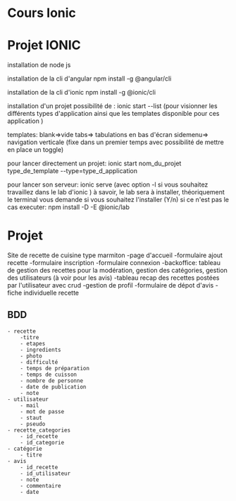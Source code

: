 # Cours Ionic

# Projet IONIC

installation de node js

installation de la cli d'angular
npm install -g @angular/cli

installation de la cli d'ionic
npm install -g @ionic/cli

installation d'un projet
possibilité de : ionic start --list (pour visionner les différents types d'application ainsi que les templates disponible pour ces application )

templates: blank=>vide 
           tabs=> tabulations en bas d'écran
           sidemenu=> navigation verticale (fixe dans un premier temps avec possibilité de mettre en place un toggle)

pour lancer directement un projet:
ionic start nom_du_projet type_de_template --type=type_d_application

pour lancer son serveur:
ionic serve (avec option -l si vous souhaitez travaillez dans le lab d'ionic )
à savoir, le lab sera à installer, théoriquement le terminal vous demande si vous souhaitez l'installer (Y/n)
si ce n'est pas le cas executer:
npm install -D -E @ionic/lab


# Projet

Site de recette de cuisine type marmiton
-page d'accueil
-formulaire ajout recette
-formulaire inscription
-formulaire connexion
-backoffice: tableau de gestion des recettes pour la modération, gestion des catégories, gestion des utilisateurs (à voir pour les avis)
-tableau recap des recettes postées par l'utilisateur avec crud
-gestion de profil
-formulaire de dépot d'avis
-fiche individuelle recette

## BDD
    - recette
        -titre
        - etapes
        - ingredients
        - photo
        - difficulté
        - temps de préparation
        - temps de cuisson
        - nombre de personne
        - date de publication
        - note
    - utilisateur
        - mail
        - mot de passe
        - staut
        - pseudo
    - recette_categories
        - id_recette
        - id_categorie
    - catégorie
        - titre
    - avis
        - id_recette
        - id_utilisateur
        - note
        - commentaire
        - date
